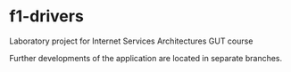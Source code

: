 # f1-drivers
Laboratory project for Internet Services Architectures GUT course

Further developments of the application are located in separate branches.
